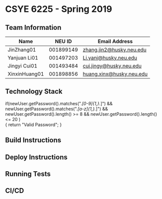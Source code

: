 # CSYE 6225 - Spring 2019

## Team Information

| Name | NEU ID | Email Address |
| --- | --- | --- |
|JinZhang01|001899149|zhang.jin2@husky.neu.edu |
|Yanjuan Li01|001497203|Li.yanj@husky.neu.edu |
|Jingyi Cui01|001493484|cui.jingy@husky.neu.edu |
|XinxinHuang01|001898856|huang.xinx@husky.neu.edu|

## Technology Stack
  if(newUser.getPassword().matches(".*[0-9]{1,}.*]") && 
            newUser.getPassword().matches(".*[a-z]{1,}.*]") &&
            newUser.getPassword().length() >= 8 &&
            newUser.getPassword().length() <= 20 )    
 {
           return "Valid Password";
       }

## Build Instructions


## Deploy Instructions


## Running Tests


## CI/CD


